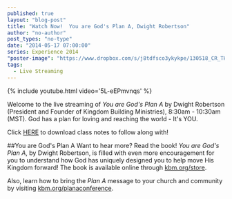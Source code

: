 ```yaml
---
published: true
layout: "blog-post"
title: "Watch Now!  You are God's Plan A, Dwight Robertson"
author: "no-author"
post_types: "no-type"
date: "2014-05-17 07:00:00"
series: Experience 2014
"poster-image": "https://www.dropbox.com/s/j8tdfsco3ykykpe/130518_CR_THE_EXPERIENCE_0268.jpg"
tags: 
  - Live Streaming
---
```


{% include youtube.html video='5L-eEPmvnqs' %}

Welcome to the live streaming of *You are God's Plan A* by Dwight Robertson (President and Founder of Kingdom Building Ministries), 8:30am - 10:30am (MST).  God has a plan for loving and reaching the world - It's YOU.
 
Click <a href="https://www.dropbox.com/s/ckx1u1qlnhtwiam/Dwight%20Robertson%20-%20You%20Are%20God%27s%20Plan%20A.pdf" target="_blank">HERE</a> to download class notes to follow along with!





##You are God's Plan A
Want to hear more?  Read the book!  *You are God's Plan A*, by Dwight Robertson, is filled with even more encouragement for you to understand how God has uniquely designed you to help move His Kingdom forward!  The book is available online through <a href="http://kbm.donorshops.com/product/DR0001/youaregodsplana.php" target="_blank">kbm.org/store</a>.

Also, learn how to bring the *Plan A* message to your church and community by visiting <a href="http://www.kbm.org/training/planaconference/" target="_blank">kbm.org/planaconference</a>.